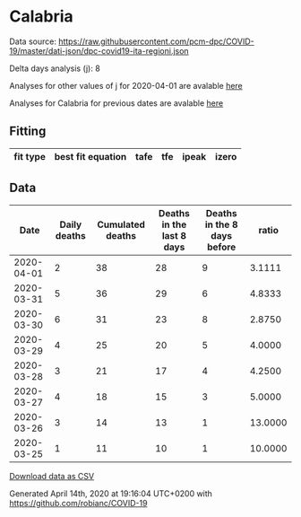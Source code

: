 # Calabria

Data source: https://raw.githubusercontent.com/pcm-dpc/COVID-19/master/dati-json/dpc-covid19-ita-regioni.json

Delta days analysis (j): 8

Analyses for other values of j for 2020-04-01 are avalable [here](../2020-04-01/README.md)

Analyses for Calabria for previous dates are avalable [here](../README.md)

## Fitting 
|fit type|best fit equation|tafe|tfe|ipeak|izero|
|-------|-----|--------|------|---|---|

## Data
|Date|Daily deaths|Cumulated deaths|Deaths in the last 8 days|Deaths in the 8 days before|ratio|
|----|----------|-----------|-------|--------------------|-----|
|2020-04-01|2|38|28|9|3.1111|
|2020-03-31|5|36|29|6|4.8333|
|2020-03-30|6|31|23|8|2.8750|
|2020-03-29|4|25|20|5|4.0000|
|2020-03-28|3|21|17|4|4.2500|
|2020-03-27|4|18|15|3|5.0000|
|2020-03-26|3|14|13|1|13.0000|
|2020-03-25|1|11|10|1|10.0000|

[Download data as CSV](COVID-19_calabria_j8_2020-04-01.csv)

Generated April 14th, 2020 at 19:16:04 UTC+0200 with https://github.com/robianc/COVID-19
